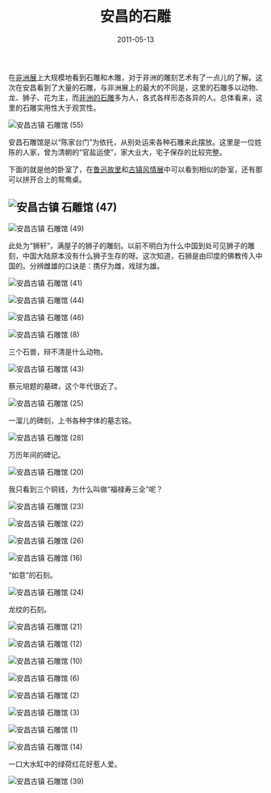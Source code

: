 ﻿---
title: "安昌的石雕"
date: 2011-05-13
categories: 
  - "travels"
tags: 
  - "安昌古镇"
  - "石雕"
  - "绍兴"
---

在[非洲展](https://www.jfsay.com/archives/185.html "奇趣非洲展")上大规模地看到石雕和木雕，对于非洲的雕刻艺术有了一点儿的了解。这次在安昌看到了大量的石雕，与非洲展上的最大的不同是，这里的石雕多以动物、龙、狮子、花为主，而[非洲的石雕](https://www.jfsay.com/archives/186.html "一百多年前的非洲什物")多为人，各式各样形态各异的人。总体看来，这里的石雕实用性大于观赏性。

![安昌古镇 石雕馆 (55)](/images/5713235498_9dd7355797_z.jpg)

<!--more-->安昌石雕馆是以“陈家台门”为依托，从别处运来各种石雕来此摆放。这里是一位姓陈的人家，曾为清朝的“官盐运使”，家大业大，宅子保存的比较完整。

下面的就是他的卧室了，在[鲁迅故里](https://www.jfsay.com/archives/284.html "寻访周家台门")和[古镇风情展](https://www.jfsay.com/archives/286.html)中可以看到相似的卧室，还有那可以拼开合上的鸳鸯桌。

## ![安昌古镇 石雕馆 (47)](/images/5713233090_834bc13d3c_z.jpg)

![安昌古镇 石雕馆 (49)](/images/5712674321_970e0917ce_z.jpg)

此处为“狮轩”，满屋子的狮子的雕刻。以前不明白为什么中国到处可见狮子的雕刻，中国大陆原本没有什么狮子生存的呀。这次知道，石狮是由印度的佛教传入中国的。分辨雌雄的口诀是：携仔为雌，戏球为雄。

![安昌古镇 石雕馆 (41)](/images/5712673537_c7ff3c12ca_z.jpg)

![安昌古镇 石雕馆 (44)](/images/5713233574_f2b89c31bb_z.jpg)

![安昌古镇 石雕馆 (46)](/images/5712673891_df8b6b73c5_z.jpg)

![安昌古镇 石雕馆 (8)](/images/5713217228_e029d23abd_z.jpg)

三个石兽，辩不清是什么动物。

![安昌古镇 石雕馆 (43)](/images/5712672261_9cb48939d3_z.jpg)

蔡元培题的墓碑，这个年代很近了。

![安昌古镇 石雕馆 (25)](/images/5712671881_d691776fba_z.jpg)

一溜儿的碑刻，上书各种字体的墓志铭。

![安昌古镇 石雕馆 (28)](/images/5712671645_aab3e55170_z.jpg)

万历年间的碑记。

![安昌古镇 石雕馆 (20)](/images/5713215932_3a3020725f_z.jpg)

我只看到三个铜钱，为什么叫做“福禄寿三全”呢？

![安昌古镇 石雕馆 (23)](/images/5713230830_7097859bf5_z.jpg)

![安昌古镇 石雕馆 (22)](/images/5713229588_05812e5aed_z.jpg)

![安昌古镇 石雕馆 (26)](/images/5713229788_449901c22a_z.jpg)

![安昌古镇 石雕馆 (16)](/images/5713216124_5d2a66a5dd_z.jpg)

“如意”的石刻。

![安昌古镇 石雕馆 (24)](/images/5713230364_4f9dd17f30_z.jpg)

龙纹的石刻。

![安昌古镇 石雕馆 (21)](/images/5712654713_895efe6575_z.jpg)

![安昌古镇 石雕馆 (12)](/images/5713218808_f328e30d0f_z.jpg)

![安昌古镇 石雕馆 (10)](/images/5713218084_7d393a36d2_z.jpg)

![安昌古镇 石雕馆 (6)](/images/5713217662_3032294204_z.jpg)

![安昌古镇 石雕馆 (2)](/images/5713217390_2ca4eda25a_z.jpg)

![安昌古镇 石雕馆 (3)](/images/5712656189_34887d4e9e_z.jpg)

![安昌古镇 石雕馆 (1)](/images/5713216638_7e094ea9d4_z.jpg)

![安昌古镇 石雕馆 (14)](/images/5713215046_98f6ae3f03_z.jpg)

一口大水缸中的绿荷红花好惹人爱。

![安昌古镇 石雕馆 (39)](/images/5713231624_fd3751afaa_z.jpg)
